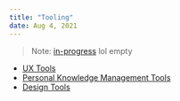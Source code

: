 ```yaml
---
title: "Tooling"
date: Aug 4, 2021
---
```


> Note: [in-progress](private/tag-view/in-progress.md) lol empty

- [UX Tools](notes/skills/ux-design/ux-tools.md)
- [Personal Knowledge Management Tools](notes/tooling/pkm-tools.md)
- [Design Tools](notes/tooling/design-tools.md)